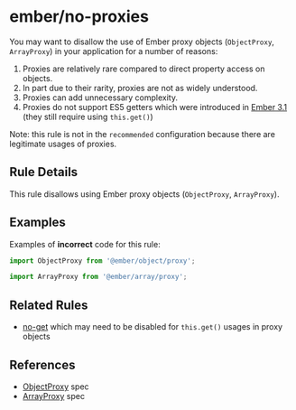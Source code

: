 # ember/no-proxies

<!-- end auto-generated rule header -->

You may want to disallow the use of Ember proxy objects (`ObjectProxy`, `ArrayProxy`) in your application for a number of reasons:

1. Proxies are relatively rare compared to direct property access on objects.
2. In part due to their rarity, proxies are not as widely understood.
3. Proxies can add unnecessary complexity.
4. Proxies do not support ES5 getters which were introduced in [Ember 3.1](https://blog.emberjs.com/2018/04/13/ember-3-1-released.html) (they still require using `this.get()`)

Note: this rule is not in the `recommended` configuration because there are legitimate usages of proxies.

## Rule Details

This rule disallows using Ember proxy objects (`ObjectProxy`, `ArrayProxy`).

## Examples

Examples of **incorrect** code for this rule:

```js
import ObjectProxy from '@ember/object/proxy';
```

```js
import ArrayProxy from '@ember/array/proxy';
```

## Related Rules

- [no-get](no-get.md) which may need to be disabled for `this.get()` usages in proxy objects

## References

- [ObjectProxy](https://api.emberjs.com/ember/release/classes/ObjectProxy) spec
- [ArrayProxy](https://api.emberjs.com/ember/release/classes/ArrayProxy) spec
